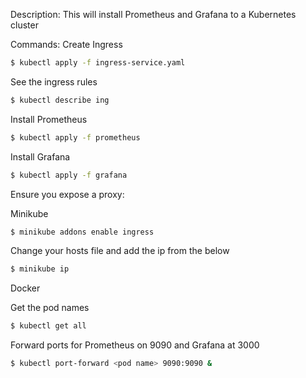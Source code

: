 Description:
This will install Prometheus and Grafana to a Kubernetes cluster

Commands:
Create Ingress
```bash
$ kubectl apply -f ingress-service.yaml
```
See the ingress rules
```bash
$ kubectl describe ing
```
Install Prometheus
```bash
$ kubectl apply -f prometheus
```
Install Grafana
```bash
$ kubectl apply -f grafana
```
Ensure you expose a proxy:

Minikube

```bash
$ minikube addons enable ingress
```
Change your hosts file and add the ip from the below
```bash
$ minikube ip
```

Docker

Get the pod names
```bash
$ kubectl get all
```

Forward ports for Prometheus on 9090 and Grafana at 3000
```bash
$ kubectl port-forward <pod name> 9090:9090 &
```
